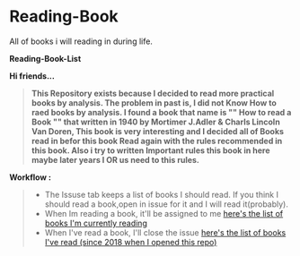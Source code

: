 # Reading-Book
All of books i will reading in during life.

**Reading-Book-List**

**Hi friends...**
>**This Repository exists because I decided to read more practical books by analysis.
The problem in past is, I did not Know How to raed books by analysis.
I found a book that name is "" How to read a Book "" that written in 1940 by Mortimer J.Adler & Charls Lincoln Van Doren,
This book is very interesting and I decided all of Books read in befor this book Read again with the rules recommended in this book.
Also i try to written Important rules this book in here  maybe later years I OR us need to this rules.**


**Workflow :**
>    - The Issuse tab keeps a list of books I should read. If you think I should read a book,open in issue for it and I will read it(probably).
>    - When Im reading a book, it'll be assigned to me [here's the list of books I'm currently reading](https://github.com/DeveloperMilad/Reading-Book-List/issues)
>    - When I've read a book, I'll close the issue [here's the list of books I've read (since 2018 when I opened this repo)]()

